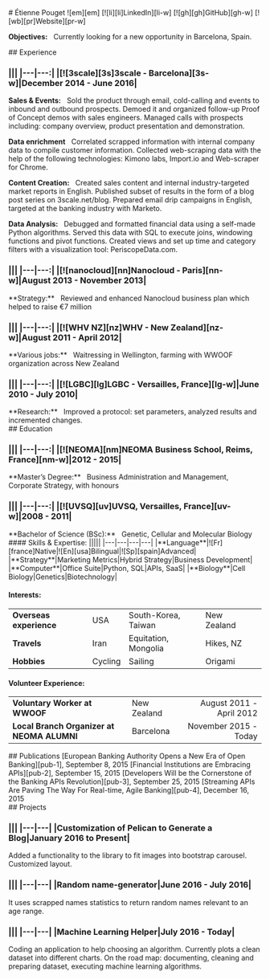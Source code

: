 <!DOCTYPE html>
<html>
<head>
<meta charset="utf-8"/>
<title>cv</title>
<link rel="stylesheet" type="text/css" href="cv.css"/>
<link href="https://fonts.googleapis.com/icon?family=Material+Icons"
      rel="stylesheet">
</head>
<body class='markdown-preview'>
<div class='highlighted'>
# Étienne Pouget
![em][em]<etienne.pouget@outlook.com> [![li][li]LinkedIn][li-w] [![gh][gh]GitHub][gh-w] [![wb][pr]Website][pr-w]

**Objectives:**&nbsp;&nbsp;&nbsp;Currently looking for a new opportunity in Barcelona, Spain.  
</div>
<div class='highlighted'>
## Experience

<h3 class="alignrlh3">
|||
|---|---:|
|[![3scale][3s]3scale - Barcelona][3s-w]|December 2014 - June 2016|
</h3>

**Sales & Events:**&nbsp;&nbsp;&nbsp;Sold the product through email, cold-calling and events to inbound and outbound prospects. Demoed it and organized follow-up Proof of Concept demos with sales engineers. Managed calls with prospects including: company overview, product presentation and demonstration.

**Data enrichment**&nbsp;&nbsp;&nbsp;Correlated scrapped information with internal company data to compile customer information. Collected web-scraping data with the help of the following technologies: Kimono labs, Import.io and Web-scraper for Chrome.

**Content Creation:**&nbsp;&nbsp;&nbsp;Created sales content and internal industry-targeted market reports in English. Published subset of results in the form of a blog post series on 3scale.net/blog. Prepared email drip campaigns in English, targeted at the banking industry with Marketo.

**Data Analysis:**&nbsp;&nbsp;&nbsp;Debugged and formatted financial data using a self-made Python algorithms. Served this data with SQL to execute joins, windowing functions and pivot functions. Created views and set up time and category filters with a visualization tool: PeriscopeData.com.

<h3 class="alignrlh3">
|||
|---|---:|
|[![nanocloud][nn]Nanocloud - Paris][nn-w]|August 2013 - November 2013|
</h3>
**Strategy:**&nbsp;&nbsp;&nbsp;Reviewed and enhanced Nanocloud business plan which helped to raise €7 million

<h3 class="alignrlh3">
|||
|---|---:|
|[![WHV NZ][nz]WHV - New Zealand][nz-w]|August 2011 - April 2012|
</h3>
**Various jobs:**&nbsp;&nbsp;&nbsp;Waitressing in Wellington, farming with WWOOF organization across New Zealand

<h3 class="alignrlh3">
|||
|---|---:|
|[![LGBC][lg]LGBC - Versailles, France][lg-w]|June 2010 - July 2010|
</h3>
**Research:**&nbsp;&nbsp;&nbsp;Improved a protocol: set parameters, analyzed results and incremented changes.
</div>

<div class='highlighted'>
## Education

<h3 class="alignrlh3">
|||
|---|---:|
|[![NEOMA][nm]NEOMA Business School, Reims, France][nm-w]|2012 - 2015|
</h3>
**Master’s Degree:**&nbsp;&nbsp;&nbsp;Business Administration and Management, Corporate Strategy, with honours

<h3 class="alignrlh3">
|||
|---|---:|
|[![UVSQ][uv]UVSQ, Versailles, France][uv-w]|2008 - 2011|
</h3>
**Bachelor of Science (BSc):**&nbsp;&nbsp;&nbsp;Genetic, Cellular and Molecular Biology

</div>
<div class='highlighted'>  
#### Skills & Expertise:
|||||
|---|---|---|---|
|**Language**|![Fr][france]Native|![En][usa]Bilingual|![Sp][spain]Advanced|
|**Strategy**|Marketing Metrics|Hybrid Strategy|Business Development|
|**Computer**|Office Suite|Python, SQL|APIs, SaaS|
|**Biology**|Cell Biology|Genetics|Biotechnology|

#### Interests:
||||||
|---|---|---|---|---|
|**Overseas experience**|USA|South-Korea, Taiwan|New Zealand|
|**Travels**|Iran|Equitation, Mongolia|Hikes, NZ|
|**Hobbies**|Cycling|Sailing|Origami|

#### Volunteer Experience:
||||
|---|---|---:|
|**Voluntary Worker at WWOOF**|New Zealand|August 2011 - April 2012|  
|**Local Branch Organizer at NEOMA ALUMNI**|Barcelona|November 2015 - Today|

</div>
<div class='highlighted'>
## Publications
[European Banking Authority Opens a New Era of Open Banking][pub-1], September 8, 2015    
[Financial Institutions are Embracing APIs][pub-2], September 15, 2015  
[Developers Will be the Cornerstone of the Banking APIs Revolution][pub-3], September 25, 2015  
[Streaming APIs Are Paving The Way For Real-time, Agile Banking][pub-4], December 16, 2015  
</div>
<div class='highlighted'>
## Projects

<h3 class="alignrlh3">
|||
|---|---|
|Customization of Pelican to Generate a Blog|January 2016 to Present|
</h3>

Added a functionality to the library to fit images into bootstrap carousel. Customized layout.  
<h3 class="alignrlh3">
|||
|---|---|
|Random name-generator|June 2016 - July 2016|
</h3>

 It uses scrapped names statistics to return random names relevant to an age range.  
<h3 class="alignrlh3">
|||
|---|---|
|Machine Learning Helper|July 2016 - Today|
</h3>

Coding an application to help choosing an algorithm. Currently plots a clean dataset into different charts. On the road map: documenting, cleaning and preparing dataset, executing machine learning algorithms.  
</div>
</body>

<!-- Professional experience -->
[3s]: /home/vifespoir/Desktop/static/logo/extended/3scale.png "3scale"
[3s-w]: https://3scale.net/
[nn]: /home/vifespoir/Desktop/static/logo/extended/nanocloud.png "nanocloud"
[nn-w]: https://www.nanocloud.com
[nz]: /home/vifespoir/Desktop/static/logo/extended/nz.png "new zealand"
[nz-w]: https://www.immigration.govt.nz/new-zealand-visas/options/work/thinking-about-coming-to-new-zealand-to-work/working-holiday-visa
[lg]: /home/vifespoir/Desktop/static/logo/extended/lgbc.png "lgbc"
[lg-w]: http://www.lgbc.uvsq.fr/laboratoire-de-genetique-et-biologie-cellulaire-lgbc-/langue-en/
<!-- Education -->
[nm]: /home/vifespoir/Desktop/static/logo/extended/neoma.png "neoma"
[nm-w]: http://www.neoma-bs.com/en/
[uv]: /home/vifespoir/Desktop/static/logo/extended/uvsq.png "uvsq"
[uv-w]: http://welcome.uvsq.fr/

<!-- Country flags -->
[france]: /home/vifespoir/Desktop/static/country/extended/france.png "French"
[usa]: /home/vifespoir/Desktop/static/country/extended/usa.png "English"
[spain]: /home/vifespoir/Desktop/static/country/extended/spain.png "Spanish"

<!-- Social icons -->
[li]: /home/vifespoir/Desktop/static/icons/extended/linkedin.png "LinkedIn"
[gh]: /home/vifespoir/Desktop/static/icons/extended/github.png "GitHub"
[pr]: /home/vifespoir/Desktop/static/icons/extended/unlink.png "Website"
[em]: /home/vifespoir/Desktop/static/icons/extended/mail.png "Email"
[li-w]: https://www.linkedin.com/in/etienne-pouget
[gh-w]: https://github.com/Vifespoir
[pr-w]: https://etiennepouget.com/
[em-w]: mailto://etienne.pouget@outlook.com

<!-- Publications -->
[pub-1]: https://www.3scale.net/2015/09/european-banking-authority-new-era-of-open-banking/
[pub-2]: https://www.3scale.net/2015/09/financial-institutions-are-embracing-apis-psd2/
[pub-3]: https://www.3scale.net/2015/09/developers-will-be-the-cornerstone-of-the-banking-apis-revolution/
[pub-4]: https://www.3scale.net/2015/12/streaming-apis-are-paving-the-way-for-real-time-agile-banking/
